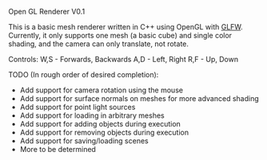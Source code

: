 Open GL Renderer V0.1

  This is a basic mesh renderer written in C++ using OpenGL with [GLFW](http://www.glfw.org/). Currently, it only supports one mesh (a basic cube) and single color shading, and the camera can only translate, not rotate.
  
  Controls:
  W,S - Forwards, Backwards
  A,D - Left, Right
  R,F - Up, Down
  
  TODO (In rough order of desired completion):
  * Add support for camera rotation using the mouse
  * Add support for surface normals on meshes for more advanced shading
  * Add support for point light sources
  * Add support for loading in arbitrary meshes
  * Add support for adding objects during execution
  * Add support for removing objects during execution
  * Add support for saving/loading scenes
  * More to be determined
